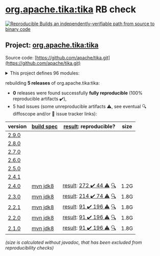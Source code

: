 [org.apache.tika:tika](https://central.sonatype.com/artifact/org.apache.tika/tika/2.4.0/versions) RB check
=======

[![Reproducible Builds](https://reproducible-builds.org/images/logos/rb.svg) an independently-verifiable path from source to binary code](https://reproducible-builds.org/)

## Project: [org.apache.tika:tika](https://central.sonatype.com/artifact/org.apache.tika/tika/2.4.0/versions)

Source code: [https://github.com/apache/tika.git](https://github.com/apache/tika.git)

<details><summary>This project defines 96 modules:</summary>

* [org.apache.tika:tika](https://central.sonatype.com/artifact/org.apache.tika/tika/2.4.0)
* [org.apache.tika:tika-age-recogniser](https://central.sonatype.com/artifact/org.apache.tika/tika-age-recogniser/2.4.0)
* [org.apache.tika:tika-app](https://central.sonatype.com/artifact/org.apache.tika/tika-app/2.4.0)
* [org.apache.tika:tika-batch](https://central.sonatype.com/artifact/org.apache.tika/tika-batch/2.4.0)
* [org.apache.tika:tika-bom](https://central.sonatype.com/artifact/org.apache.tika/tika-bom/2.4.0)
* [org.apache.tika:tika-bundle-standard](https://central.sonatype.com/artifact/org.apache.tika/tika-bundle-standard/2.4.0)
* [org.apache.tika:tika-bundles](https://central.sonatype.com/artifact/org.apache.tika/tika-bundles/2.4.0)
* [org.apache.tika:tika-core](https://central.sonatype.com/artifact/org.apache.tika/tika-core/2.4.0)
* [org.apache.tika:tika-dl](https://central.sonatype.com/artifact/org.apache.tika/tika-dl/2.4.0)
* [org.apache.tika:tika-emitter-az-blob](https://central.sonatype.com/artifact/org.apache.tika/tika-emitter-az-blob/2.4.0)
* [org.apache.tika:tika-emitter-fs](https://central.sonatype.com/artifact/org.apache.tika/tika-emitter-fs/2.4.0)
* [org.apache.tika:tika-emitter-gcs](https://central.sonatype.com/artifact/org.apache.tika/tika-emitter-gcs/2.4.0)
* [org.apache.tika:tika-emitter-opensearch](https://central.sonatype.com/artifact/org.apache.tika/tika-emitter-opensearch/2.4.0)
* [org.apache.tika:tika-emitter-s3](https://central.sonatype.com/artifact/org.apache.tika/tika-emitter-s3/2.4.0)
* [org.apache.tika:tika-emitter-solr](https://central.sonatype.com/artifact/org.apache.tika/tika-emitter-solr/2.4.0)
* [org.apache.tika:tika-emitters](https://central.sonatype.com/artifact/org.apache.tika/tika-emitters/2.4.0)
* [org.apache.tika:tika-eval](https://central.sonatype.com/artifact/org.apache.tika/tika-eval/2.4.0)
* [org.apache.tika:tika-eval-app](https://central.sonatype.com/artifact/org.apache.tika/tika-eval-app/2.4.0)
* [org.apache.tika:tika-eval-core](https://central.sonatype.com/artifact/org.apache.tika/tika-eval-core/2.4.0)
* [org.apache.tika:tika-example](https://central.sonatype.com/artifact/org.apache.tika/tika-example/2.4.0)
* [org.apache.tika:tika-fetcher-az-blob](https://central.sonatype.com/artifact/org.apache.tika/tika-fetcher-az-blob/2.4.0)
* [org.apache.tika:tika-fetcher-gcs](https://central.sonatype.com/artifact/org.apache.tika/tika-fetcher-gcs/2.4.0)
* [org.apache.tika:tika-fetcher-http](https://central.sonatype.com/artifact/org.apache.tika/tika-fetcher-http/2.4.0)
* [org.apache.tika:tika-fetcher-s3](https://central.sonatype.com/artifact/org.apache.tika/tika-fetcher-s3/2.4.0)
* [org.apache.tika:tika-fetchers](https://central.sonatype.com/artifact/org.apache.tika/tika-fetchers/2.4.0)
* [org.apache.tika:tika-fuzzing](https://central.sonatype.com/artifact/org.apache.tika/tika-fuzzing/2.4.0)
* [org.apache.tika:tika-httpclient-commons](https://central.sonatype.com/artifact/org.apache.tika/tika-httpclient-commons/2.4.0)
* [org.apache.tika:tika-integration-tests](https://central.sonatype.com/artifact/org.apache.tika/tika-integration-tests/2.4.0)
* [org.apache.tika:tika-java7](https://central.sonatype.com/artifact/org.apache.tika/tika-java7/2.4.0)
* [org.apache.tika:tika-langdetect](https://central.sonatype.com/artifact/org.apache.tika/tika-langdetect/2.4.0)
* [org.apache.tika:tika-langdetect-lingo24](https://central.sonatype.com/artifact/org.apache.tika/tika-langdetect-lingo24/2.4.0)
* [org.apache.tika:tika-langdetect-mitll-text](https://central.sonatype.com/artifact/org.apache.tika/tika-langdetect-mitll-text/2.4.0)
* [org.apache.tika:tika-langdetect-opennlp](https://central.sonatype.com/artifact/org.apache.tika/tika-langdetect-opennlp/2.4.0)
* [org.apache.tika:tika-langdetect-optimaize](https://central.sonatype.com/artifact/org.apache.tika/tika-langdetect-optimaize/2.4.0)
* [org.apache.tika:tika-langdetect-test-commons](https://central.sonatype.com/artifact/org.apache.tika/tika-langdetect-test-commons/2.4.0)
* [org.apache.tika:tika-langdetect-tika](https://central.sonatype.com/artifact/org.apache.tika/tika-langdetect-tika/2.4.0)
* [org.apache.tika:tika-parent](https://central.sonatype.com/artifact/org.apache.tika/tika-parent/2.4.0)
* [org.apache.tika:tika-parser-advancedmedia-module](https://central.sonatype.com/artifact/org.apache.tika/tika-parser-advancedmedia-module/2.4.0)
* [org.apache.tika:tika-parser-advancedmedia-package](https://central.sonatype.com/artifact/org.apache.tika/tika-parser-advancedmedia-package/2.4.0)
* [org.apache.tika:tika-parser-apple-module](https://central.sonatype.com/artifact/org.apache.tika/tika-parser-apple-module/2.4.0)
* [org.apache.tika:tika-parser-audiovideo-module](https://central.sonatype.com/artifact/org.apache.tika/tika-parser-audiovideo-module/2.4.0)
* [org.apache.tika:tika-parser-cad-module](https://central.sonatype.com/artifact/org.apache.tika/tika-parser-cad-module/2.4.0)
* [org.apache.tika:tika-parser-code-module](https://central.sonatype.com/artifact/org.apache.tika/tika-parser-code-module/2.4.0)
* [org.apache.tika:tika-parser-crypto-module](https://central.sonatype.com/artifact/org.apache.tika/tika-parser-crypto-module/2.4.0)
* [org.apache.tika:tika-parser-digest-commons](https://central.sonatype.com/artifact/org.apache.tika/tika-parser-digest-commons/2.4.0)
* [org.apache.tika:tika-parser-font-module](https://central.sonatype.com/artifact/org.apache.tika/tika-parser-font-module/2.4.0)
* [org.apache.tika:tika-parser-html-commons](https://central.sonatype.com/artifact/org.apache.tika/tika-parser-html-commons/2.4.0)
* [org.apache.tika:tika-parser-html-module](https://central.sonatype.com/artifact/org.apache.tika/tika-parser-html-module/2.4.0)
* [org.apache.tika:tika-parser-image-module](https://central.sonatype.com/artifact/org.apache.tika/tika-parser-image-module/2.4.0)
* [org.apache.tika:tika-parser-jdbc-commons](https://central.sonatype.com/artifact/org.apache.tika/tika-parser-jdbc-commons/2.4.0)
* [org.apache.tika:tika-parser-mail-commons](https://central.sonatype.com/artifact/org.apache.tika/tika-parser-mail-commons/2.4.0)
* [org.apache.tika:tika-parser-mail-module](https://central.sonatype.com/artifact/org.apache.tika/tika-parser-mail-module/2.4.0)
* [org.apache.tika:tika-parser-microsoft-module](https://central.sonatype.com/artifact/org.apache.tika/tika-parser-microsoft-module/2.4.0)
* [org.apache.tika:tika-parser-miscoffice-module](https://central.sonatype.com/artifact/org.apache.tika/tika-parser-miscoffice-module/2.4.0)
* [org.apache.tika:tika-parser-news-module](https://central.sonatype.com/artifact/org.apache.tika/tika-parser-news-module/2.4.0)
* [org.apache.tika:tika-parser-nlp-module](https://central.sonatype.com/artifact/org.apache.tika/tika-parser-nlp-module/2.4.0)
* [org.apache.tika:tika-parser-nlp-package](https://central.sonatype.com/artifact/org.apache.tika/tika-parser-nlp-package/2.4.0)
* [org.apache.tika:tika-parser-ocr-module](https://central.sonatype.com/artifact/org.apache.tika/tika-parser-ocr-module/2.4.0)
* [org.apache.tika:tika-parser-pdf-module](https://central.sonatype.com/artifact/org.apache.tika/tika-parser-pdf-module/2.4.0)
* [org.apache.tika:tika-parser-pkg-module](https://central.sonatype.com/artifact/org.apache.tika/tika-parser-pkg-module/2.4.0)
* [org.apache.tika:tika-parser-scientific-module](https://central.sonatype.com/artifact/org.apache.tika/tika-parser-scientific-module/2.4.0)
* [org.apache.tika:tika-parser-scientific-package](https://central.sonatype.com/artifact/org.apache.tika/tika-parser-scientific-package/2.4.0)
* [org.apache.tika:tika-parser-sqlite3-module](https://central.sonatype.com/artifact/org.apache.tika/tika-parser-sqlite3-module/2.4.0)
* [org.apache.tika:tika-parser-sqlite3-package](https://central.sonatype.com/artifact/org.apache.tika/tika-parser-sqlite3-package/2.4.0)
* [org.apache.tika:tika-parser-text-module](https://central.sonatype.com/artifact/org.apache.tika/tika-parser-text-module/2.4.0)
* [org.apache.tika:tika-parser-webarchive-module](https://central.sonatype.com/artifact/org.apache.tika/tika-parser-webarchive-module/2.4.0)
* [org.apache.tika:tika-parser-xml-module](https://central.sonatype.com/artifact/org.apache.tika/tika-parser-xml-module/2.4.0)
* [org.apache.tika:tika-parser-xmp-commons](https://central.sonatype.com/artifact/org.apache.tika/tika-parser-xmp-commons/2.4.0)
* [org.apache.tika:tika-parser-zip-commons](https://central.sonatype.com/artifact/org.apache.tika/tika-parser-zip-commons/2.4.0)
* [org.apache.tika:tika-parsers](https://central.sonatype.com/artifact/org.apache.tika/tika-parsers/2.4.0)
* [org.apache.tika:tika-parsers-extended](https://central.sonatype.com/artifact/org.apache.tika/tika-parsers-extended/2.4.0)
* [org.apache.tika:tika-parsers-extended-integration-tests](https://central.sonatype.com/artifact/org.apache.tika/tika-parsers-extended-integration-tests/2.4.0)
* [org.apache.tika:tika-parsers-ml](https://central.sonatype.com/artifact/org.apache.tika/tika-parsers-ml/2.4.0)
* [org.apache.tika:tika-parsers-standard](https://central.sonatype.com/artifact/org.apache.tika/tika-parsers-standard/2.4.0)
* [org.apache.tika:tika-parsers-standard-modules](https://central.sonatype.com/artifact/org.apache.tika/tika-parsers-standard-modules/2.4.0)
* [org.apache.tika:tika-parsers-standard-package](https://central.sonatype.com/artifact/org.apache.tika/tika-parsers-standard-package/2.4.0)
* [org.apache.tika:tika-pipes](https://central.sonatype.com/artifact/org.apache.tika/tika-pipes/2.4.0)
* [org.apache.tika:tika-pipes-iterator-az-blob](https://central.sonatype.com/artifact/org.apache.tika/tika-pipes-iterator-az-blob/2.4.0)
* [org.apache.tika:tika-pipes-iterator-csv](https://central.sonatype.com/artifact/org.apache.tika/tika-pipes-iterator-csv/2.4.0)
* [org.apache.tika:tika-pipes-iterator-gcs](https://central.sonatype.com/artifact/org.apache.tika/tika-pipes-iterator-gcs/2.4.0)
* [org.apache.tika:tika-pipes-iterator-jdbc](https://central.sonatype.com/artifact/org.apache.tika/tika-pipes-iterator-jdbc/2.4.0)
* [org.apache.tika:tika-pipes-iterator-s3](https://central.sonatype.com/artifact/org.apache.tika/tika-pipes-iterator-s3/2.4.0)
* [org.apache.tika:tika-pipes-iterator-solr](https://central.sonatype.com/artifact/org.apache.tika/tika-pipes-iterator-solr/2.4.0)
* [org.apache.tika:tika-pipes-iterators](https://central.sonatype.com/artifact/org.apache.tika/tika-pipes-iterators/2.4.0)
* [org.apache.tika:tika-pipes-opensearch-integration-tests](https://central.sonatype.com/artifact/org.apache.tika/tika-pipes-opensearch-integration-tests/2.4.0)
* [org.apache.tika:tika-pipes-s3-integration-tests](https://central.sonatype.com/artifact/org.apache.tika/tika-pipes-s3-integration-tests/2.4.0)
* [org.apache.tika:tika-pipes-solr-integration-tests](https://central.sonatype.com/artifact/org.apache.tika/tika-pipes-solr-integration-tests/2.4.0)
* [org.apache.tika:tika-serialization](https://central.sonatype.com/artifact/org.apache.tika/tika-serialization/2.4.0)
* [org.apache.tika:tika-server](https://central.sonatype.com/artifact/org.apache.tika/tika-server/2.4.0)
* [org.apache.tika:tika-server-client](https://central.sonatype.com/artifact/org.apache.tika/tika-server-client/2.4.0)
* [org.apache.tika:tika-server-core](https://central.sonatype.com/artifact/org.apache.tika/tika-server-core/2.4.0)
* [org.apache.tika:tika-server-eval](https://central.sonatype.com/artifact/org.apache.tika/tika-server-eval/2.4.0)
* [org.apache.tika:tika-server-standard](https://central.sonatype.com/artifact/org.apache.tika/tika-server-standard/2.4.0)
* [org.apache.tika:tika-transcribe-aws](https://central.sonatype.com/artifact/org.apache.tika/tika-transcribe-aws/2.4.0)
* [org.apache.tika:tika-translate](https://central.sonatype.com/artifact/org.apache.tika/tika-translate/2.4.0)
* [org.apache.tika:tika-xmp](https://central.sonatype.com/artifact/org.apache.tika/tika-xmp/2.4.0)
</details>

rebuilding **5 releases** of org.apache.tika:tika:
- **0** releases were found successfully **fully reproducible** (100% reproducible artifacts :heavy_check_mark:),
- 5 had issues (some unreproducible artifacts :warning:, see eventual :mag: diffoscope and/or :memo: issue tracker links):

| version | [build spec](/BUILDSPEC.md) | [result](https://reproducible-builds.org/docs/jvm/): reproducible? | size |
| -- | --------- | ------ | -- |
| [2.9.0](https://central.sonatype.com/artifact/org.apache.tika/tika/2.9.0/pom) | | | |
| [2.8.0](https://central.sonatype.com/artifact/org.apache.tika/tika/2.8.0/pom) | | | |
| [2.7.0](https://central.sonatype.com/artifact/org.apache.tika/tika/2.7.0/pom) | | | |
| [2.6.0](https://central.sonatype.com/artifact/org.apache.tika/tika/2.6.0/pom) | | | |
| [2.5.0](https://central.sonatype.com/artifact/org.apache.tika/tika/2.5.0/pom) | | | |
| [2.4.1](https://central.sonatype.com/artifact/org.apache.tika/tika/2.4.1/pom) | | | |
| [2.4.0](https://central.sonatype.com/artifact/org.apache.tika/tika/2.4.0/pom) | [mvn jdk8](tika-2.4.0.buildspec) | [result](tika-2.4.0.buildinfo): [272 :heavy_check_mark:  44 :warning:](tika-2.4.0.buildcompare) [:mag:](tika-2.4.0.diffoscope) | 1.2G |
| [2.3.0](https://central.sonatype.com/artifact/org.apache.tika/tika/2.3.0/pom) | [mvn jdk8](tika-2.3.0.buildspec) | [result](tika-2.3.0.buildinfo): [214 :heavy_check_mark:  74 :warning:](tika-2.3.0.buildcompare) [:mag:](tika-2.3.0.diffoscope) | 1.8G |
| [2.2.1](https://central.sonatype.com/artifact/org.apache.tika/tika/2.2.1/pom) | [mvn jdk8](tika-2.2.1.buildspec) | [result](tika-2.2.1.buildinfo): [91 :heavy_check_mark:  196 :warning:](tika-2.2.1.buildcompare) [:mag:](tika-2.2.1.diffoscope) | 1.8G |
| [2.2.0](https://central.sonatype.com/artifact/org.apache.tika/tika/2.2.0/pom) | [mvn jdk8](tika-2.2.0.buildspec) | [result](tika-2.2.0.buildinfo): [91 :heavy_check_mark:  196 :warning:](tika-2.2.0.buildcompare) [:mag:](tika-2.2.0.diffoscope) | 1.8G |
| [2.1.0](https://central.sonatype.com/artifact/org.apache.tika/tika/2.1.0/pom) | [mvn jdk8](tika-2.1.0.buildspec) | [result](tika-2.1.0.buildinfo): [91 :heavy_check_mark:  196 :warning:](tika-2.1.0.buildcompare) [:mag:](tika-2.1.0.diffoscope) | 1.8G |

<i>(size is calculated without javadoc, that has been excluded from reproducibility checks)</i>
